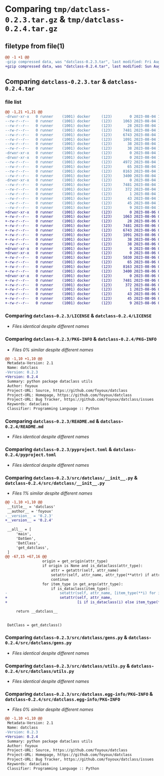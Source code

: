 # Comparing `tmp/datclass-0.2.3.tar.gz` & `tmp/datclass-0.2.4.tar.gz`

## filetype from file(1)

```diff
@@ -1 +1 @@
-gzip compressed data, was "datclass-0.2.3.tar", last modified: Fri Aug  4 11:38:20 2023, max compression
+gzip compressed data, was "datclass-0.2.4.tar", last modified: Sun Aug  6 03:58:36 2023, max compression
```

## Comparing `datclass-0.2.3.tar` & `datclass-0.2.4.tar`

### file list

```diff
@@ -1,21 +1,21 @@
-drwxr-xr-x   0 runner    (1001) docker     (123)        0 2023-08-04 11:38:20.801518 datclass-0.2.3/
--rw-r--r--   0 runner    (1001) docker     (123)     1063 2023-08-04 11:38:10.000000 datclass-0.2.3/LICENSE
--rw-r--r--   0 runner    (1001) docker     (123)       28 2023-08-04 11:38:10.000000 datclass-0.2.3/MANIFEST.in
--rw-r--r--   0 runner    (1001) docker     (123)     7481 2023-08-04 11:38:20.797517 datclass-0.2.3/PKG-INFO
--rw-r--r--   0 runner    (1001) docker     (123)     6743 2023-08-04 11:38:10.000000 datclass-0.2.3/README.md
--rw-r--r--   0 runner    (1001) docker     (123)     1091 2023-08-04 11:38:10.000000 datclass-0.2.3/pyproject.toml
--rw-r--r--   0 runner    (1001) docker     (123)       38 2023-08-04 11:38:10.000000 datclass-0.2.3/requirements.txt
--rw-r--r--   0 runner    (1001) docker     (123)       38 2023-08-04 11:38:20.801518 datclass-0.2.3/setup.cfg
-drwxr-xr-x   0 runner    (1001) docker     (123)        0 2023-08-04 11:38:20.797517 datclass-0.2.3/src/
-drwxr-xr-x   0 runner    (1001) docker     (123)        0 2023-08-04 11:38:20.797517 datclass-0.2.3/src/datclass/
--rw-r--r--   0 runner    (1001) docker     (123)     4972 2023-08-04 11:38:19.000000 datclass-0.2.3/src/datclass/__init__.py
--rw-r--r--   0 runner    (1001) docker     (123)       65 2023-08-04 11:38:10.000000 datclass-0.2.3/src/datclass/__main__.py
--rw-r--r--   0 runner    (1001) docker     (123)     8163 2023-08-04 11:38:10.000000 datclass-0.2.3/src/datclass/gens.py
--rw-r--r--   0 runner    (1001) docker     (123)     3400 2023-08-04 11:38:10.000000 datclass-0.2.3/src/datclass/utils.py
-drwxr-xr-x   0 runner    (1001) docker     (123)        0 2023-08-04 11:38:20.797517 datclass-0.2.3/src/datclass.egg-info/
--rw-r--r--   0 runner    (1001) docker     (123)     7481 2023-08-04 11:38:20.000000 datclass-0.2.3/src/datclass.egg-info/PKG-INFO
--rw-r--r--   0 runner    (1001) docker     (123)      372 2023-08-04 11:38:20.000000 datclass-0.2.3/src/datclass.egg-info/SOURCES.txt
--rw-r--r--   0 runner    (1001) docker     (123)        1 2023-08-04 11:38:20.000000 datclass-0.2.3/src/datclass.egg-info/dependency_links.txt
--rw-r--r--   0 runner    (1001) docker     (123)       43 2023-08-04 11:38:20.000000 datclass-0.2.3/src/datclass.egg-info/entry_points.txt
--rw-r--r--   0 runner    (1001) docker     (123)       45 2023-08-04 11:38:20.000000 datclass-0.2.3/src/datclass.egg-info/requires.txt
--rw-r--r--   0 runner    (1001) docker     (123)        9 2023-08-04 11:38:20.000000 datclass-0.2.3/src/datclass.egg-info/top_level.txt
+drwxr-xr-x   0 runner    (1001) docker     (123)        0 2023-08-06 03:58:36.576074 datclass-0.2.4/
+-rw-r--r--   0 runner    (1001) docker     (123)     1063 2023-08-06 03:58:29.000000 datclass-0.2.4/LICENSE
+-rw-r--r--   0 runner    (1001) docker     (123)       28 2023-08-06 03:58:29.000000 datclass-0.2.4/MANIFEST.in
+-rw-r--r--   0 runner    (1001) docker     (123)     7481 2023-08-06 03:58:36.572074 datclass-0.2.4/PKG-INFO
+-rw-r--r--   0 runner    (1001) docker     (123)     6743 2023-08-06 03:58:29.000000 datclass-0.2.4/README.md
+-rw-r--r--   0 runner    (1001) docker     (123)     1091 2023-08-06 03:58:29.000000 datclass-0.2.4/pyproject.toml
+-rw-r--r--   0 runner    (1001) docker     (123)       38 2023-08-06 03:58:29.000000 datclass-0.2.4/requirements.txt
+-rw-r--r--   0 runner    (1001) docker     (123)       38 2023-08-06 03:58:36.576074 datclass-0.2.4/setup.cfg
+drwxr-xr-x   0 runner    (1001) docker     (123)        0 2023-08-06 03:58:36.572074 datclass-0.2.4/src/
+drwxr-xr-x   0 runner    (1001) docker     (123)        0 2023-08-06 03:58:36.572074 datclass-0.2.4/src/datclass/
+-rw-r--r--   0 runner    (1001) docker     (123)     5030 2023-08-06 03:58:35.000000 datclass-0.2.4/src/datclass/__init__.py
+-rw-r--r--   0 runner    (1001) docker     (123)       65 2023-08-06 03:58:29.000000 datclass-0.2.4/src/datclass/__main__.py
+-rw-r--r--   0 runner    (1001) docker     (123)     8163 2023-08-06 03:58:29.000000 datclass-0.2.4/src/datclass/gens.py
+-rw-r--r--   0 runner    (1001) docker     (123)     3400 2023-08-06 03:58:29.000000 datclass-0.2.4/src/datclass/utils.py
+drwxr-xr-x   0 runner    (1001) docker     (123)        0 2023-08-06 03:58:36.572074 datclass-0.2.4/src/datclass.egg-info/
+-rw-r--r--   0 runner    (1001) docker     (123)     7481 2023-08-06 03:58:36.000000 datclass-0.2.4/src/datclass.egg-info/PKG-INFO
+-rw-r--r--   0 runner    (1001) docker     (123)      372 2023-08-06 03:58:36.000000 datclass-0.2.4/src/datclass.egg-info/SOURCES.txt
+-rw-r--r--   0 runner    (1001) docker     (123)        1 2023-08-06 03:58:36.000000 datclass-0.2.4/src/datclass.egg-info/dependency_links.txt
+-rw-r--r--   0 runner    (1001) docker     (123)       43 2023-08-06 03:58:36.000000 datclass-0.2.4/src/datclass.egg-info/entry_points.txt
+-rw-r--r--   0 runner    (1001) docker     (123)       45 2023-08-06 03:58:36.000000 datclass-0.2.4/src/datclass.egg-info/requires.txt
+-rw-r--r--   0 runner    (1001) docker     (123)        9 2023-08-06 03:58:36.000000 datclass-0.2.4/src/datclass.egg-info/top_level.txt
```

### Comparing `datclass-0.2.3/LICENSE` & `datclass-0.2.4/LICENSE`

 * *Files identical despite different names*

### Comparing `datclass-0.2.3/PKG-INFO` & `datclass-0.2.4/PKG-INFO`

 * *Files 0% similar despite different names*

```diff
@@ -1,10 +1,10 @@
 Metadata-Version: 2.1
 Name: datclass
-Version: 0.2.3
+Version: 0.2.4
 Summary: python package dataclass utils
 Author: foyoux
 Project-URL: Source, https://github.com/foyoux/datclass
 Project-URL: Homepage, https://github.com/foyoux/datclass
 Project-URL: Bug Tracker, https://github.com/foyoux/datclass/issues
 Keywords: dataclass
 Classifier: Programming Language :: Python
```

### Comparing `datclass-0.2.3/README.md` & `datclass-0.2.4/README.md`

 * *Files identical despite different names*

### Comparing `datclass-0.2.3/pyproject.toml` & `datclass-0.2.4/pyproject.toml`

 * *Files identical despite different names*

### Comparing `datclass-0.2.3/src/datclass/__init__.py` & `datclass-0.2.4/src/datclass/__init__.py`

 * *Files 1% similar despite different names*

```diff
@@ -1,10 +1,10 @@
 __title__ = 'datclass'
 __author__ = 'foyoux'
-__version__ = '0.2.3'
+__version__ = '0.2.4'
 
 __all__ = [
     'main',
     'DatGen',
     'DatClass',
     'get_datclass',
 ]
@@ -67,15 +67,16 @@
                 origin = get_origin(attr_type)
                 if origin is None and is_dataclass(attr_type):
                     attr = getattr(self, attr_name)
                     setattr(self, attr_name, attr_type(**attr) if attr else None)
                     continue
                 for item_type in get_args(attr_type):
                     if is_dataclass(item_type):
-                        setattr(self, attr_name, [item_type(**i) for i in getattr(self, attr_name) or []])
+                        setattr(self, attr_name,
+                                [i if is_dataclass(i) else item_type(**i) for i in getattr(self, attr_name) or []])
 
     return __datclass__
 
 
 DatClass = get_datclass()
```

### Comparing `datclass-0.2.3/src/datclass/gens.py` & `datclass-0.2.4/src/datclass/gens.py`

 * *Files identical despite different names*

### Comparing `datclass-0.2.3/src/datclass/utils.py` & `datclass-0.2.4/src/datclass/utils.py`

 * *Files identical despite different names*

### Comparing `datclass-0.2.3/src/datclass.egg-info/PKG-INFO` & `datclass-0.2.4/src/datclass.egg-info/PKG-INFO`

 * *Files 0% similar despite different names*

```diff
@@ -1,10 +1,10 @@
 Metadata-Version: 2.1
 Name: datclass
-Version: 0.2.3
+Version: 0.2.4
 Summary: python package dataclass utils
 Author: foyoux
 Project-URL: Source, https://github.com/foyoux/datclass
 Project-URL: Homepage, https://github.com/foyoux/datclass
 Project-URL: Bug Tracker, https://github.com/foyoux/datclass/issues
 Keywords: dataclass
 Classifier: Programming Language :: Python
```

